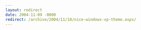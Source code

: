 ```yaml
---
layout: redirect
date: 2004-11-09 -0800
redirect: /archive/2004/11/10/nice-windows-xp-theme.aspx/
---
```

